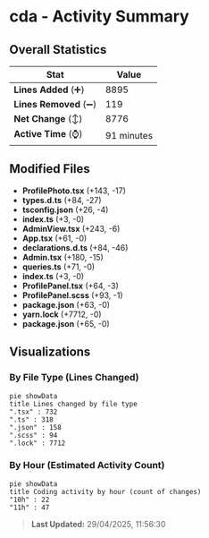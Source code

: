 # cda - Activity Summary 

## Overall Statistics

| Stat                   | Value                                                             |
| ---------------------- | ----------------------------------------------------------------- |
| **Lines Added** (➕)   | 8895                                          |
| **Lines Removed** (➖) | 119                                        |
| **Net Change** (↕)    | 8776                |
| **Active Time** (⌚)   | 91 minutes |


## Modified Files
- **ProfilePhoto.tsx** (+143, -17)
- **types.d.ts** (+84, -27)
- **tsconfig.json** (+26, -4)
- **index.ts** (+3, -0)
- **AdminView.tsx** (+243, -6)
- **App.tsx** (+61, -0)
- **declarations.d.ts** (+84, -46)
- **Admin.tsx** (+180, -15)
- **queries.ts** (+71, -0)
- **index.ts** (+3, -0)
- **ProfilePanel.tsx** (+64, -3)
- **ProfilePanel.scss** (+93, -1)
- **package.json** (+63, -0)
- **yarn.lock** (+7712, -0)
- **package.json** (+65, -0)

## Visualizations

### By File Type (Lines Changed)

```mermaid
pie showData
title Lines changed by file type
".tsx" : 732
".ts" : 318
".json" : 158
".scss" : 94
".lock" : 7712
```

### By Hour (Estimated Activity Count)

```mermaid
pie showData
title Coding activity by hour (count of changes)
"10h" : 22
"11h" : 47
```


> **Last Updated:** 29/04/2025, 11:56:30